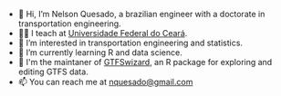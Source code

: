 - 👋 Hi, I’m Nelson Quesado, a brazilian engineer with a doctorate in transportation engineering.
- 👨‍🏫 I teach at [Universidade Federal do Ceará](http://www.ufc.br).
- 👀 I’m interested in transportation engineering and statistics.
- 🌱 I’m currently learning R and data science.
- 🚌 I'm the maintaner of [GTFSwizard](https://opatp.github.io/GTFSwizard/), an R package for exploring and editing GTFS data.
- 📫 You can reach me at nquesado@gmail.com
